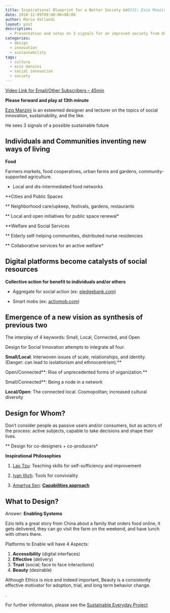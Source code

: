 ```yaml
---
title: Inspirational Blueprint for a Better Society &#8211; Ezio Manzini
date: 2010-12-09T09:00:06+00:00
author: Mario Vellandi
layout: post
description:
  - Presentation and notes on 3 signals for an improved society from designer Ezio Manzini. Using social innovation to improve communities through enabling systems
categories:
  - design
  - innovation
  - sustainability
tags:
  - culture
  - ezio manzini
  - social innovation
  - society
---
```

[Video Link for Email/Other Subscribers &#8211; 45min](http://vimeo.com/9660466)

**Please forward and play at 13th minute**

[Ezio Manzini](http://www.sustainable-everyday.net/) is an esteemed designer and lecturer on the topics of social innovation, sustainability, and the like.

He sees 3 signals of a possible sustainable future

## Individuals and Communities inventing new ways of living

__Food__

Farmers markets, food cooperatives, urban farms and gardens, community-supported agriculture.

* Local and dis-intermediated food networks

**Cities and Public Spaces

** Neighborhood care/upkeep, festivals, gardens, restaurants

** Local and open initiatives for public space renewal*

**Welfare and Social Services

** Elderly self-helping communities, distributed nurse residencies

** Collaborative services for an active welfare*

## Digital platforms become catalysts of social resources

__Collective action for benefit to individuals and/or others__

* Aggregate for social action (ex: [pledgebank.com](http://www.pledgebank.com/))

* Smart mobs (ex: [activmob.com](http://www.activmob.com/))

## Emergence of a new vision as synthesis of previous two

The interplay of 4 keywords: Small, Local, Connected, and Open

Design for Social Innovation attempts to integrate all four.

**Small/Local**: Interwoven issues of scale, relationships, and identity. (Danger: can lead to isolationism and ethnocentrism).**

Open/Connected**: Rise of unprecedented forms of organization.**

Small/Connected**: Being a node in a network

**Local/Open**: The connected local. Cosmopolitan; increased cultural diversity

## **Design for Whom?**

Don&#8217;t consider people as passive users and/or consumers, but as actors of the process: active subjects, capable to take decisions and shape their lives.

** Design for co-designers + co-producers*

__Inspirational Philosophies__

1) [Lao Tzu](http://en.wikipedia.org/wiki/Lao_Tzu): Teaching skills for self-sufficiency and improvement

2) [Ivan Illich](http://en.wikipedia.org/wiki/Ivan_Illich): Tools for conviviality

3) [Amartya Sen](http://en.wikipedia.org/wiki/Amartya_Sen): **[Capabilities approach](http://en.wikipedia.org/wiki/Capability_approach)**

## What to Design?

Answer: **Enabling Systems**

Ezio tells a great story from China about a family that orders food online, it gets delivered, they can go visit the farm on the weekend, and have lunch with others there.

Platforms to Enable will have 4 Aspects:

  1. **Accessibility** (digital interfaces)
  2. **Effective** (delivery)
  3. **Trust** (social; face to face interactions)
  4. **Beauty** (desirable)

Although Ethics is nice and indeed important, Beauty is a consistently effective motivator for adoption, trial, and long term behavior change.

.

For further information, please see the [Sustainable Everyday Project](http://www.sustainable-everyday.net)
